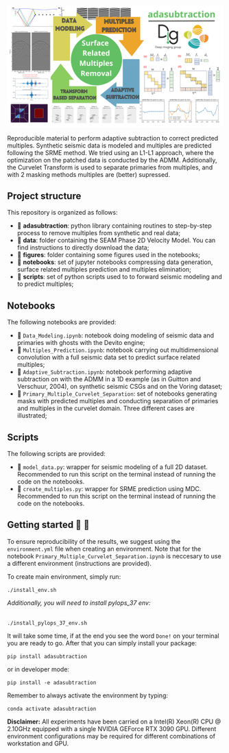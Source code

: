 ![LOGO](https://github.com/DIG-Kaust/Adaptive-subtraction/blob/master/figures/logo.png)

Reproducible material to perform adaptive subtraction to correct predicted multiples. Synthetic seismic data is modeled and multiples are predicted following the SRME method. We tried using an L1-L1 approach, where the optimization on the patched data is conducted by the ADMM. Additionally, the Curvelet Transform is used to separate primaries from multiples, and with 2 masking methods multiples are (better) supressed.

## Project structure
This repository is organized as follows:

* :open_file_folder: **adasubtraction**: python library containing routines to step-by-step process to remove multiples from synthetic and real data;
* :open_file_folder: **data**: folder containing the SEAM Phase 2D Velocity Model. You can find instructions to directly download the data;
* :open_file_folder: **figures**: folder containing some figures used in the notebooks;
* :open_file_folder: **notebooks**: set of jupyter notebooks compressing data generation, surface related multiples prediction and multiples elimination;
* :open_file_folder: **scripts**: set of python scripts used to to forward seismic modeling and to predict multiples; 

## Notebooks
The following notebooks are provided:

- :orange_book: ``Data_Modeling.ipynb``: notebook doing modeling of seismic data and primaries with ghosts with the Devito engine;
- :orange_book: ``Multiples_Prediction.ipynb``: notebook carrying out multidimensional convolution with a full seismic data set to predict surface related multiples;
- :orange_book: ``Adaptive_Subtraction.ipynb``: notebook performing adaptive subtraction on with the ADMM in a 1D example (as in Guitton and Verschuur, 2004), on synthetic seismic CSGs and on the Voring dataset;
- :file_folder: ``Primary_Multiple_Curvelet_Separation``: set of notebooks generating masks with predicted multiples and conducting separation of primaries and multiples in the curvelet domain. Three different cases are illustrated;

## Scripts
The following scripts are provided:

- :page_with_curl: ``model_data.py``: wrapper for seismic modeling of a full 2D dataset. Recommended to run this script on the terminal instead of running the code on the notebooks.
- :page_with_curl: ``create_multiples.py``: wrapper for SRME prediction using MDC. Recommended to run this script on the terminal instead of running the code on the notebooks.

## Getting started :space_invader: :robot:
To ensure reproducibility of the results, we suggest using the `environment.yml` file when creating an environment. Note that for the notebook ``Primary_Multiple_Curvelet_Separation.ipynb`` is neccesary to use a different environment (instructions are provided).

To create main environment, simply run:
```
./install_env.sh
```
_Additionally, you will need to install pylops_37 env:_
```

./install_pylops_37_env.sh
```
It will take some time, if at the end you see the word `Done!` on your terminal you are ready to go. After that you can simply install your package:
```
pip install adasubtraction
```
or in developer mode:
```
pip install -e adasubtraction
```
Remember to always activate the environment by typing:
```
conda activate adasubtraction
```

**Disclaimer:** All experiments have been carried on a Intel(R) Xeon(R) CPU @ 2.10GHz equipped with a single NVIDIA GEForce RTX 3090 GPU. Different environment configurations may be required for different combinations of workstation and GPU.
